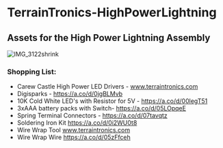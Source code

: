 # TerrainTronics-HighPowerLightning
## Assets for the High Power Lightning Assembly
![IMG_3122shrink](https://github.com/Audio-Rochey/TerrainTronics-HighPowerLightning/assets/15720888/0d21dee1-915a-460c-b74e-998d5e63fc5a)

### Shopping List:
- Carew Castle High Power LED Drivers -		 	www.terraintronics.com
- Digisparks -									https://a.co/d/0jgBLMvb
- 10K Cold White LED's with Resistor for 5V -		https://a.co/d/00legT51
- 3xAAA battery packs with Switch- 				https://a.co/d/05LOpqeE
- Spring Terminal Connectors - 					https://a.co/d/07tavqtz
- Soldering Iron Kit								https://a.co/d/0i2WU0t8
- Wire Wrap Tool								www.terraintronics.com
- Wire Wrap Wire								https://a.co/d/05zFfceh
